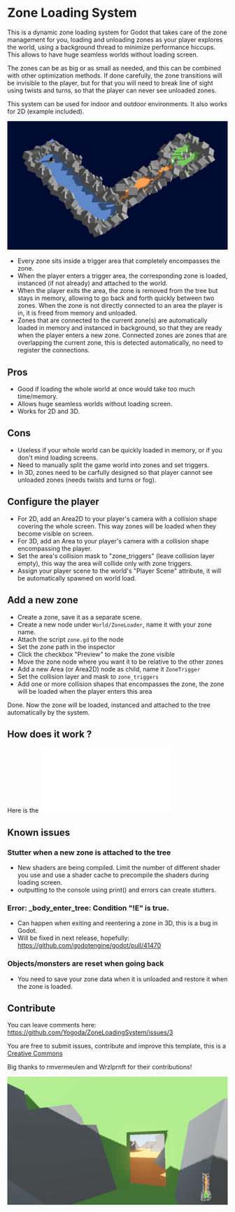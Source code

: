# Zone Loading System

This is a dynamic zone loading system for Godot that takes care of the zone management for you, loading and unloading zones as your player explores the world, using a background thread to minimize performance hiccups. This allows to have huge seamless worlds without loading screen.

The zones can be as big or as small as needed, and this can be combined with other optimization methods. If done carefully, the zone transitions will be invisible to the player, but for that you will need to break line of sight using twists and turns, so that the player can never see unloaded zones.

This system can be used for indoor and outdoor environments. It also works for 2D (example included).

![Test image](screenshots/world.png)

- Every zone sits inside a trigger area that completely encompasses the zone.
- When the player enters a trigger area, the corresponding zone is loaded, instanced (if not already) and attached to the world.
- When the player exits the area, the zone is removed from the tree but stays in memory, allowing to go back and forth quickly between two zones. When the zone is not directly connected to an area the player is in, it is freed from memory and unloaded.
- Zones that are connected to the current zone(s) are automatically loaded in memory and instanced in background, so that they are ready when the player enters a new zone. Connected zones are zones that are overlapping the current zone, this is detected automatically, no need to register the connections.

## Pros
- Good if loading the whole world at once would take too much time/memory.
- Allows huge seamless worlds without loading screen.
- Works for 2D and 3D.

## Cons
- Useless if your whole world can be quickly loaded in memory, or if you don't mind loading screens.
- Need to manually split the game world into zones and set triggers.
- In 3D, zones need to be carfully designed so that player cannot see unloaded zones (needs twists and turns or fog).

## Configure the player

- For 2D, add an Area2D to your player's camera with a collision shape covering the whole screen. This way zones will be loaded when they become visible on screen.
- For 3D, add an Area to your player's camera with a collision shape encompassing the player.
- Set the area's collision mask to "zone_triggers" (leave collision layer empty), this way the area will collide only with zone triggers.
- Assign your player scene to the world's "Player Scene" attribute, it will be automatically spawned on world load.

## Add a new zone

- Create a zone, save it as a separate scene.
- Create a new node under `World/ZoneLoader`, name it with your zone name.
- Attach the script `zone.gd` to the node
- Set the zone path in the inspector
- Click the checkbox "Preview" to make the zone visible
- Move the zone node where you want it to be relative to the other zones
- Add a new Area (or Area2D) node as child, name it `ZoneTrigger`
- Set the collision layer and mask to `zone_triggers`
- Add one or more collision shapes that encompasses the zone, the zone will be loaded when the player enters this area

Done. Now the zone will be loaded, instanced and attached to the tree automatically by the system.

## How does it work ?

Here is the ![documentation](DOC.md)

## Known issues

### Stutter when a new zone is attached to the tree
- New shaders are being compiled. Limit the number of different shader you use and use a shader cache to precompile the shaders during loading screen.
- outputting to the console using print() and errors can create stutters.

### Error: _body_enter_tree: Condition "!E" is true.

- Can happen when exiting and reentering a zone in 3D, this is a bug in Godot.
- Will be fixed in next release, hopefully: https://github.com/godotengine/godot/pull/41470

### Objects/monsters are reset when going back
- You need to save your zone data when it is unloaded and restore it when the zone is loaded.

## Contribute

You can leave comments here: https://github.com/Yogoda/ZoneLoadingSystem/issues/3

You are free to submit issues, contribute and improve this template, this is a [Creative Commons](https://creativecommons.org/publicdomain/zero/1.0/)

Big thanks to rmvermeulen and Wrzlprnft for their contributions!

![Test image](screenshots/demo.png)
